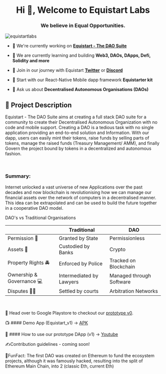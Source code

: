 <h1 align="center">Hi 👋, Welcome to Equistart Labs</h1>
<h3 align="center">We believe in Equal Opportunities.</h3>

<p align="left"> <img src="https://komarev.com/ghpvc/?username=equistartlabs&label=Profile%20views&color=0e75b6&style=flat" alt="equistartlabs" /> </p>

- 🔭 We're currently working on [**Equistart - The DAO Suite**](https://github.com/EquistartLabs/Equistart_v1)

- 🌱 We are currently learning and building **Web3, DAOs, DApps, Defi, Solidity and more**

- 👯 Join in our journey with Equistart [**Twitter**](https://twitter.com/0xEquistart) or [**Discord**]()

- 🤝 Start with our React-Native Mobile dapp framework **Equistarter kit**

- 💬 Ask us about **Decentralised Autonomous Organisations (DAOs)**


## 🧪 Project Description
Equistart - The DAO Suite aims at creating a full stack DAO suite for a community to create their Decentralised Autonomous Organization with no code and mobile support. Creating a DAO is a tedious task with no single application providing an end-to-end solution and Information. With our dapp, users can easily mint their tokens, raise funds by selling parts of tokens, manage the raised funds (Treasury Management/ AMM), and finally Govern the project bound by tokens in a decentralized and autonomous fashion.

<br />

### Summary:
Internet unlocked a vast universe of new Applications over the past decades and now blockchain is 
revolutionising how we can manage our financial assets over the network of computers in a decentralised manner.
This idea can be extrapolated and can be used to build the future together in a cooperative DAO model.

DAO's vs Traditional Organisations


|             | Traditional | DAO |
| ----------- | ----------- | ----------- |
| Permission 🔐 | Granted by State | Permissionless |
| Assets 🏦 | Custodied by Banks | Crypto |
| Property Rights 🚔 | Enforced by Police | Tracked on Blockchain |
| Ownership & Governance 💻 | Intermediated by Lawyers | Managed through Software |
| Disputes 👩‍⚖️ | Settled by courts | Arbitration Networks |



<br />


📱 Head over to Google Playstore to checkout our [prototype v0](https://play.google.com/store/apps/details?id=com.app.equistart). 

📺 #### Demo App (Equistart_v1) -> [APK](https://drive.google.com/file/d/1LvkUhvC86YYecpzMNLLasAQ79MGVRocc/view?usp=sharing)

🫧 #### How to use our prototype DApp (v1) -> [Youtube](https://youtu.be/oBbx7qXQLxY)


✍️Contribution guidelines - coming soon!

🥳FunFact: The first DAO was created on Ethereum to fund the ecosystem projects, although it was famously hacked, resulting into the split of Ethereum Main Chain, into 2 (classic Eth, current Eth)





